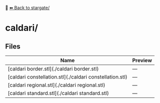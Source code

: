 📁 [⬅ Back to stargate/](../README.md)

# caldari/

## Files

| Name | Preview |
|------|---------|
| [caldari border.stl](./caldari border.stl) | — |
| [caldari constellation.stl](./caldari constellation.stl) | — |
| [caldari regional.stl](./caldari regional.stl) | — |
| [caldari standard.stl](./caldari standard.stl) | — |
